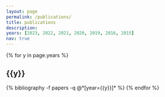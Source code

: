 ```yaml
---
layout: page
permalink: /publications/
title: publications
description:
years: [2023, 2022, 2021, 2020, 2019, 2016, 2015]
nav: true
---
```


<div class="publications">

{% for y in page.years %}
  <h2 class="year">{{y}}</h2>
  {% bibliography -f papers -q @*[year={{y}}]* %}
{% endfor %}

</div>
